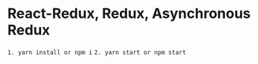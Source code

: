 # React-Redux, Redux, Asynchronous Redux

```1. yarn install or npm i```
```2. yarn start or npm start```
